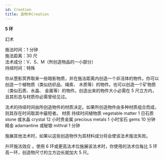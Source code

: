 ```yaml
---
id: Creation
title: 造物术Creation
---
```


**5 环**

幻术

施法时间：1 分钟  
施法距离：30 尺  
法术成分：V、S、M（所创造物品的一小部分）  
持续时间：特殊

你从堕影冥界取来一些暗影物质，并在施法距离内创造一个非活体的物件。你可以创造一个植物质（类似纺织品、绳索、
木质等）的物件。也可以创造一个矿物质（类似石质、水晶、
金属等）的物件。创造出来的物件大小必需在 5 尺立方内，且其形态与材质你必需曾经见过。

法术的持续时间由所创造物件的材质决定。如果所创造物件由多种材质组合而成，则其存在时间取其中最短者。
材质 持续时间植物质 vegetable matter 1 日石质 stone 或水晶 crystal 12 小时贵金属 precious metals 1 小时宝石 gems 10 分钟精金 adamantine 或秘银 mithral 1 分钟

施展其他法术时，如果以这些创造物作为其材料成分将会使该法术施法失败。

升环施法效应
。使用 6 环或更高法术位施展该法术时，你使用的法术位每比 5 环高一环，创造物尺寸的立方边长就加大
5 尺。
